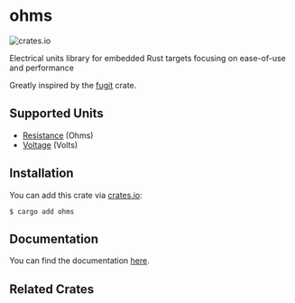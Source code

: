 # ohms
![crates.io](https://img.shields.io/crates/v/ohms.svg)

Electrical units library for embedded Rust targets focusing on ease-of-use and performance

Greatly inspired by the [fugit](https://github.com/korken89/fugit) crate.

## Supported Units

- [Resistance](src/resistance.rs) (Ohms)
- [Voltage](src/voltage.rs) (Volts)

## Installation

You can add this crate via [crates.io](https://crates.io/):

```
$ cargo add ohms
```

## Documentation

You can find the documentation [here](https://docs.rs/ohms/latest/ohms/).

## Related Crates